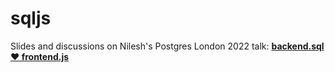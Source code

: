 # sqljs

Slides and discussions on Nilesh's Postgres London 2022 talk: **[backend.sql ♥ frontend.js](https://nilesh.codeberg.page/talks/postgres-london-2022/)**
